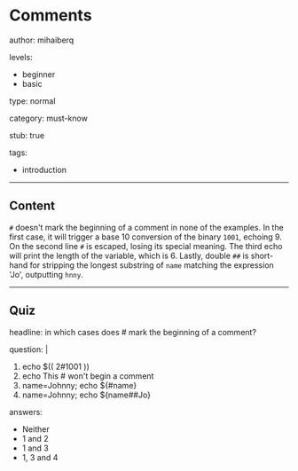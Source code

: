 # Comments
author: mihaiberq

levels:
  - beginner
  - basic

type: normal

category: must-know

stub: true

tags:
  - introduction

---
## Content

 `#` doesn't mark the beginning of a comment in none of the examples. In the first case, it will trigger a base 10 conversion of the binary `1001`, echoing 9. On the second line `#` is escaped, losing its special meaning. The third echo will print the length of the variable, which is 6. Lastly, double `##` is short-hand for stripping the longest substring of `name` matching the expression 'Jo', outputting `hnny`. 

---
## Quiz

headline: in which cases does # mark the beginning of a comment?

question: |
  1. echo $(( 2#1001 ))
  2. echo This \# won't begin a comment
  3. name=Johnny; echo ${#name}
  4. name=Johnny; echo ${name##Jo}

answers:
  - Neither
  - 1 and 2
  - 1 and 3
  - 1, 3 and 4

